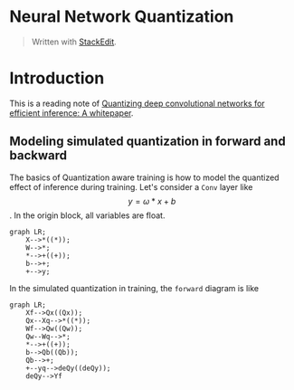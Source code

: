 
Neural Network Quantization
====
> Written with [StackEdit](https://stackedit.io/).
# Introduction
This is a reading note of [Quantizing deep convolutional networks for efficient inference: A whitepaper](https://arxiv.org/abs/1806.08342). 

## Modeling simulated quantization in forward and backward
The basics of Quantization aware training is how to model the quantized effect of inference during training. 
Let's consider a `Conv` layer like $$y = \omega * x + b$$. In the origin block, all variables are float.
```mermaid
graph LR;
    X-->*((*));
    W-->*;
    *-->+((+));
    b-->+;
    +-->y;
```
In the simulated quantization in training, the `forward` diagram is like
```mermaid
graph LR;
	Xf-->Qx((Qx));
	Qx--Xq-->*((*));
	Wf-->Qw((Qw));
	Qw--Wq-->*;
	*-->+((+));
	b-->Qb((Qb));
	Qb-->+;
	+--yq-->deQy((deQy));
	deQy-->Yf
```
